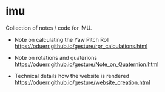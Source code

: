 # imu
Collection of notes / code for IMU.

* Note on calculating the Yaw Pitch Roll https://oduerr.github.io/gesture/rpr_calculations.html

* Note on rotations and quaterions https://oduerr.github.io/gesture/Note_on_Quaternion.html

* Technical details how the website is rendered
https://oduerr.github.io/gesture/website_creation.html